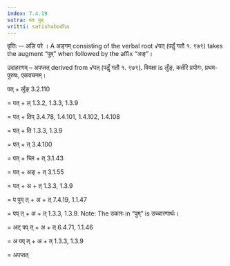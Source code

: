 ```yaml
---
index: 7.4.19
sutra: पतः पुम्
vritti: satishabodha
---
```



वृत्तिः -- अङि परे । A अङ्गम् consisting of the verbal root √पत् (पतॢँ गतौ १. ९७९) takes the augment “पुम्” when followed by the affix “अङ्”।


उदाहरणम् – अपप्तत् derived from √पत् (पतॢँ गतौ १. ९७९). विवक्षा is लुँङ्, कर्तरि प्रयोगः, प्रथम-पुरुषः, एकवचनम्।


पत् + लुँङ् 3.2.110

= पत् + ल् 1.3.2, 1.3.3, 1.3.9

= पत् + तिप् 3.4.78, 1.4.101, 1.4.102, 1.4.108

= पत् + ति 1.3.3, 1.3.9

= पत् + त् 3.4.100

= पत् + च्लि + त् 3.1.43

= पत् + अङ् + त् 3.1.55

= पत् + अ + त् 1.3.3, 1.3.9

= प पुम् त् + अ + त् 7.4.19, 1.1.47

= पप् त् + अ + त् 1.3.3, 1.3.9. Note: The उकारः in “पुम्” is उच्चारणार्थः।

= अट् पप् त् + अ + त् 6.4.71, 1.1.46

= अ पप् त् + अ + त् 1.3.3, 1.3.9

= अपप्तत्

